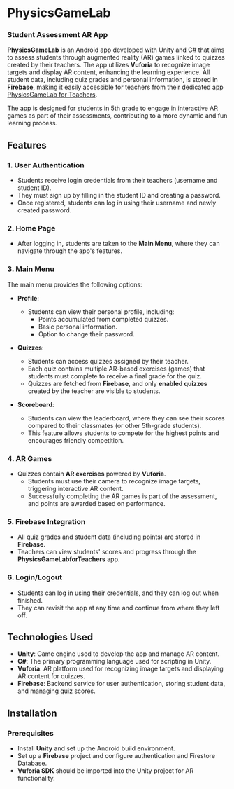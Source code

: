 # PhysicsGameLab
### Student Assessment AR App

**PhysicsGameLab** is an Android app developed with Unity and C# that aims to assess students through augmented reality (AR) games linked to quizzes created by their teachers. The app utilizes **Vuforia** to recognize image targets and display AR content, enhancing the learning experience. All student data, including quiz grades and personal information, is stored in **Firebase**, making it easily accessible for teachers from their dedicated app [PhysicsGameLab for Teachers](https://github.com/StellaBkl/PhysicsGameLab).

The app is designed for students in 5th grade to engage in interactive AR games as part of their assessments, contributing to a more dynamic and fun learning process.

## Features

### 1. **User Authentication**
- Students receive login credentials from their teachers (username and student ID).
- They must sign up by filling in the student ID and creating a password.
- Once registered, students can log in using their username and newly created password.

### 2. **Home Page**
- After logging in, students are taken to the **Main Menu**, where they can navigate through the app's features.

### 3. **Main Menu**
The main menu provides the following options:

- **Profile**:
  - Students can view their personal profile, including:
    - Points accumulated from completed quizzes.
    - Basic personal information.
    - Option to change their password.

- **Quizzes**:
  - Students can access quizzes assigned by their teacher.
  - Each quiz contains multiple AR-based exercises (games) that students must complete to receive a final grade for the quiz.
  - Quizzes are fetched from **Firebase**, and only **enabled quizzes** created by the teacher are visible to students.

- **Scoreboard**:
  - Students can view the leaderboard, where they can see their scores compared to their classmates (or other 5th-grade students).
  - This feature allows students to compete for the highest points and encourages friendly competition.

### 4. **AR Games**
- Quizzes contain **AR exercises** powered by **Vuforia**.
  - Students must use their camera to recognize image targets, triggering interactive AR content.
  - Successfully completing the AR games is part of the assessment, and points are awarded based on performance.

### 5. **Firebase Integration**
- All quiz grades and student data (including points) are stored in **Firebase**.
- Teachers can view students' scores and progress through the **PhysicsGameLabforTeachers** app.

### 6. **Login/Logout**
- Students can log in using their credentials, and they can log out when finished.
- They can revisit the app at any time and continue from where they left off.

## Technologies Used
- **Unity**: Game engine used to develop the app and manage AR content.
- **C#**: The primary programming language used for scripting in Unity.
- **Vuforia**: AR platform used for recognizing image targets and displaying AR content for quizzes.
- **Firebase**: Backend service for user authentication, storing student data, and managing quiz scores.

## Installation

### Prerequisites
- Install **Unity** and set up the Android build environment.
- Set up a **Firebase** project and configure authentication and Firestore Database.
- **Vuforia SDK** should be imported into the Unity project for AR functionality.

